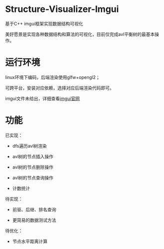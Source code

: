 # Structure-Visualizer-Imgui

基于C++ imgui框架实现数据结构可视化

美好愿景是实现各种数据结构和算法的可视化，目前仅完成avl平衡树的最基本操作。

# 运行环境

linux环境下编码，后端渲染使用glfw+opengl2；

可跨平台，安装对应依赖，选择对应后端渲染代码即可。

imgui文件未给出，详细查看[imgui官网](https://github.com/ocornut/imgui)

# 功能

已实现：

- dfs遍历avl树渲染

- avl树的节点插入操作

- avl树的节点删除操作

- avl树的节点查询操作

- 计数统计

待实现：

- 前驱、后继、排名查询

- 更简易的数据测试方法

待优化：

- 节点水平距离计算

